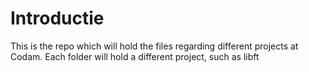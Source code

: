 # Introductie

This is the repo which will hold the files regarding different projects at Codam. Each folder will hold a different project, such as libft 
